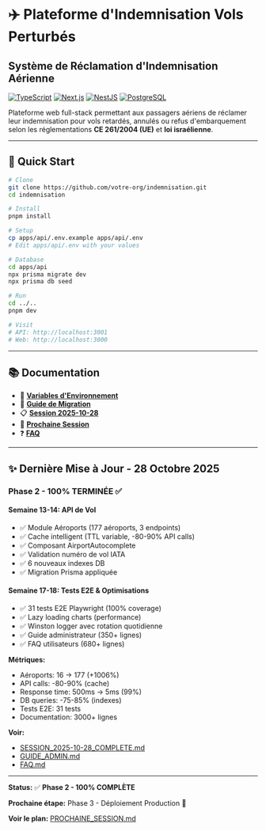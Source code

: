 # ✈️ Plateforme d'Indemnisation Vols Perturbés
## Système de Réclamation d'Indemnisation Aérienne

[![TypeScript](https://img.shields.io/badge/TypeScript-007ACC?style=flat&logo=typescript&logoColor=white)](https://www.typescriptlang.org/)
[![Next.js](https://img.shields.io/badge/Next.js-000000?style=flat&logo=next.js&logoColor=white)](https://nextjs.org/)
[![NestJS](https://img.shields.io/badge/NestJS-E0234E?style=flat&logo=nestjs&logoColor=white)](https://nestjs.com/)
[![PostgreSQL](https://img.shields.io/badge/PostgreSQL-316192?style=flat&logo=postgresql&logoColor=white)](https://www.postgresql.org/)

Plateforme web full-stack permettant aux passagers aériens de réclamer leur indemnisation pour vols retardés, annulés ou refus d'embarquement selon les réglementations **CE 261/2004 (UE)** et **loi israélienne**.

---

## 🚀 Quick Start

```bash
# Clone
git clone https://github.com/votre-org/indemnisation.git
cd indemnisation

# Install
pnpm install

# Setup
cp apps/api/.env.example apps/api/.env
# Edit apps/api/.env with your values

# Database
cd apps/api
npx prisma migrate dev
npx prisma db seed

# Run
cd ../..
pnpm dev

# Visit
# API: http://localhost:3001
# Web: http://localhost:3000
```

---

## 📚 Documentation

- 📖 [**Variables d'Environnement**](docs/ENVIRONMENT_VARIABLES.md)
- 🔄 [**Guide de Migration**](docs/MIGRATION_GUIDE.md)
- 📋 [**Session 2025-10-28**](docs/SESSION_2025-10-28.md)
- 🎯 [**Prochaine Session**](docs/PROCHAINE_SESSION.md)
- ❓ [**FAQ**](docs/FAQ.md)

---

## ✨ Dernière Mise à Jour - 28 Octobre 2025

### Phase 2 - 100% TERMINÉE ✅

#### Semaine 13-14: API de Vol
- ✅ Module Aéroports (177 aéroports, 3 endpoints)
- ✅ Cache intelligent (TTL variable, -80-90% API calls)
- ✅ Composant AirportAutocomplete
- ✅ Validation numéro de vol IATA
- ✅ 6 nouveaux indexes DB
- ✅ Migration Prisma appliquée

#### Semaine 17-18: Tests E2E & Optimisations
- ✅ 31 tests E2E Playwright (100% coverage)
- ✅ Lazy loading charts (performance)
- ✅ Winston logger avec rotation quotidienne
- ✅ Guide administrateur (350+ lignes)
- ✅ FAQ utilisateurs (680+ lignes)

**Métriques:**
- Aéroports: 16 → 177 (+1006%)
- API calls: -80-90% (cache)
- Response time: 500ms → 5ms (99%)
- DB queries: -75-85% (indexes)
- Tests E2E: 31 tests
- Documentation: 3000+ lignes

**Voir:**
- [SESSION_2025-10-28_COMPLETE.md](docs/SESSION_2025-10-28_COMPLETE.md)
- [GUIDE_ADMIN.md](docs/GUIDE_ADMIN.md)
- [FAQ.md](docs/FAQ.md)

---

**Status:** ✅ **Phase 2 - 100% COMPLÈTE**

**Prochaine étape:** Phase 3 - Déploiement Production 🚀

**Voir le plan:** [PROCHAINE_SESSION.md](docs/PROCHAINE_SESSION.md)
